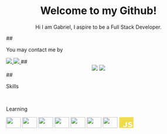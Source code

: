 <h1 align="center">
Welcome to my Github!
</h1>
<p align="center">
  Hi I am Gabriel, I aspire to be a Full Stack Developer.
</p>
 ##
 <p align="left">
 You may contact me by
 </p>
 <a href="mailto:gabriel.gl243@outlook.com" alt="Outlook">
  <img src="https://img.shields.io/badge/mail.lgabriel.gl243@outlook.com-F74141?style=for-the-badge&logoColor=white&logo=gmail&link=mailto:mail.gabriel.gl2302@gmail.com"/>
</a>
<a href="https://instagram.com/lucasmarques_leo" target="_blank"><img src="https://img.shields.io/badge/-Instagram-%23E4405F?style=for-the-badge&logo=instagram&logoColor=white" target="_blank">
</a>
##
 
<div align="center">
  <a href="https://github.com/Lucas-Marques-Leao"></a>
  <img height="170em" src="https://github-readme-stats.vercel.app/api?username=Lucas-Marques-Leao&show_icons=true&theme=dracula&include_all_commits=true&count_private=true"/>
  <img height="170em" src="https://github-readme-stats.vercel.app/api/top-langs/?username=Lucas-Marques-Leao&layout=compact&langs_count=7&theme=dracula"/>
</div>
##
 <p align="left">
 Skills 
 </p>
<div>
<br>
<p>Learning</p>
<div>
 <img align="center" height="30" width="40" src="https://cdn.jsdelivr.net/gh/devicons/devicon/icons/postgresql/postgresql-original.svg" />
 <img align="center" height="30" width="40" src="https://cdn.jsdelivr.net/gh/devicons/devicon/icons/docker/docker-original-wordmark.svg" />
 <img align="center" height="30" width="40" src="https://cdn.jsdelivr.net/gh/devicons/devicon/icons/html5/html5-original.svg" />
 <img align="center" height="30" width="40" src="https://cdn.jsdelivr.net/gh/devicons/devicon/icons/react/react-original.svg" />
 <img align="center" height="30" width="40" src="https://cdn.jsdelivr.net/gh/devicons/devicon/icons/css3/css3-original.svg" />
 <img align="center" height="30" width="40" src="https://cdn.jsdelivr.net/gh/devicons/devicon/icons/tailwindcss/tailwindcss-original-wordmark.svg" />
 <img align="center" height="30" width="40" src="https://cdn.jsdelivr.net/gh/devicons/devicon/icons/nodejs/nodejs-original.svg" /> 
 <img align="center" height="30" width="40" src="https://raw.githubusercontent.com/devicons/devicon/master/icons/javascript/javascript-plain.svg" /> 
